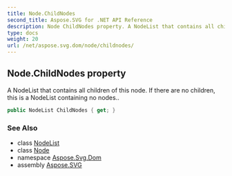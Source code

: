 ```yaml
---
title: Node.ChildNodes
second_title: Aspose.SVG for .NET API Reference
description: Node ChildNodes property. A NodeList that contains all children of this node. If there are no children this is a NodeList containing no nodes
type: docs
weight: 20
url: /net/aspose.svg.dom/node/childnodes/
---
```

## Node.ChildNodes property

A NodeList that contains all children of this node. If there are no children, this is a NodeList containing no nodes..

```csharp
public NodeList ChildNodes { get; }
```

### See Also

* class [NodeList](../../../aspose.svg.collections/nodelist/)
* class [Node](../)
* namespace [Aspose.Svg.Dom](../../../aspose.svg.dom/)
* assembly [Aspose.SVG](../../../)
